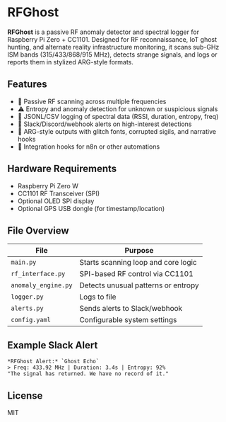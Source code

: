 # RFGhost

**RFGhost** is a passive RF anomaly detector and spectral logger for Raspberry Pi Zero + CC1101. Designed for RF reconnaissance, IoT ghost hunting, and alternate reality infrastructure monitoring, it scans sub-GHz ISM bands (315/433/868/915 MHz), detects strange signals, and logs or reports them in stylized ARG-style formats.

## Features

- 📡 Passive RF scanning across multiple frequencies
- ⚠️ Entropy and anomaly detection for unknown or suspicious signals
- 🧾 JSONL/CSV logging of spectral data (RSSI, duration, entropy, freq)
- 🔔 Slack/Discord/webhook alerts on high-interest detections
- 🧙 ARG-style outputs with glitch fonts, corrupted sigils, and narrative hooks
- 🔌 Integration hooks for n8n or other automations

## Hardware Requirements

- Raspberry Pi Zero W
- CC1101 RF Transceiver (SPI)
- Optional OLED SPI display
- Optional GPS USB dongle (for timestamp/location)

## File Overview

| File             | Purpose                              |
|------------------|---------------------------------------|
| `main.py`        | Starts scanning loop and core logic   |
| `rf_interface.py`| SPI-based RF control via CC1101       |
| `anomaly_engine.py` | Detects unusual patterns or entropy |
| `logger.py`      | Logs to file                          |
| `alerts.py`      | Sends alerts to Slack/webhook         |
| `config.yaml`    | Configurable system settings          |

## Example Slack Alert

```
*RFGhost Alert:* `Ghost Echo`
> Freq: 433.92 MHz | Duration: 3.4s | Entropy: 92%
"The signal has returned. We have no record of it."
```

## License

MIT
